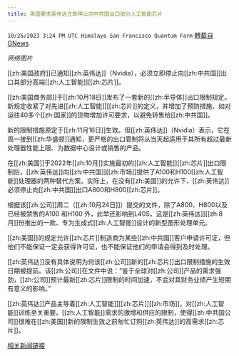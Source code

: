 ```yaml
---
title: 美国要求英伟达立即停止向中共国出口部分人工智能芯片
---
```

`10/26/2023 3:24 PM UTC Himalaya San Francisco Quantum Farm` [轉載自GNews](https://gnews.org/articles/1884489)

*网络图片*

[[zh:美国政府]]已通知[[zh:英伟达]]（Nvidia），必须立即停止向[[zh:中共国]]出口其部分高端[[zh:人工智能]][[zh:芯片]]。

[[zh:美国商务部]]于[[zh:10月18日]]发布了一套新的[[zh:半导体]]出口限制规定。新规定收紧了对先进[[zh:人工智能]][[zh:芯片]]的定义，并增加了预防措施，如对运往40多个[[zh:国家]]的货物增加许可要求，以避免转售给[[zh:中共国]]。

新的限制措施原定于[[zh:11月16日]]生效。但[[zh:英伟达]]（Nvidia）表示，它在周一接到[[zh:华盛顿]]通知，更严格的出口管制将从当天起适用于其所有超过最新处理器性能上限、为数据中心设计或销售的产品。

在[[zh:美国]]于2022年[[zh:10月]]实施最初的[[zh:人工智能]][[zh:芯片]]出口限制后，[[zh:英伟达]]向[[zh:中共国]][[zh:市场]]提供了A100和H100[[zh:人工智能]]处理器的两种替代方案。实际上，在没有[[zh:美国]]的允许下，[[zh:英伟达]]必须停止向[[zh:中共国]]出口A800和H800[[zh:芯片]]。

根据该[[zh:公司]]周二（[[zh:10月24日]]）提交的文件，除了A800、H800以及已经被禁售的A100 和H100 外，此举还影响到L40S，这是[[zh:英伟达]][[zh:8月]]份推出的一款、专为生成式[[zh:人工智能]]设计的新型图形处理单元。

[[zh:美国]]的规定允许[[zh:芯片]]制造商为某些[[zh:中共国]]客户申请许可证，但他们不能保证一定会获得许可证，也不能保证他们的申请会得到及时处理。

[[zh:英伟达]]没有具体说明为何该[[zh:公司]]新的[[zh:芯片]]出口限制措施的生效日期被提前。该[[zh:公司]]在文件中说：“鉴于全球对[[zh:公司]]产品的需求强劲，[[zh:公司]]预计最新[[zh:芯片]]限制的时间加速，不会对其财务业绩产生短期有意义的影响。”

[[zh:英伟达]]产品主导着[[zh:人工智能]][[zh:芯片]][[zh:市场]]，对[[zh:人工智能]]训练至关重要。[[zh:人工智能]]需求的激增和供应的限制，使得[[zh:中共国公司]]很难在[[zh:美国]]新的限制生效之前匆忙订购[[zh:英伟达]]的高需求[[zh:芯片]]。

[相关新闻链接](https://asia.nikkei.com/Politics/International-relations/US-China-tensions/U.S.-tells-Nvidia-to-halt-shipping-some-AI-chips-to-China-immediately)

